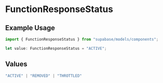 # FunctionResponseStatus

## Example Usage

```typescript
import { FunctionResponseStatus } from "supabase/models/components";

let value: FunctionResponseStatus = "ACTIVE";
```

## Values

```typescript
"ACTIVE" | "REMOVED" | "THROTTLED"
```